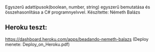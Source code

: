 Egyszerű adattípusok(boolean, number, string) egyszerű bemutatása és összehasonlítása a C# programnyelvvel.
Készítette: Németh Balázs

## Heroku teszt:
https://dashboard.heroku.com/apps/beadando-nemeth-balazs (Deploy menete: Deploy_on_Heroku.pdf)

